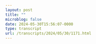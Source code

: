 ```yaml
---
layout: post
title: ""
microblog: false
date: 2024-05-30T15:56:07-0000
type: transcript
url: /transcripts/2024/05/30/1171.html
---
```


